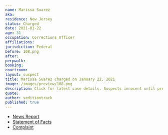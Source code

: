 ```yaml
---
name: Marissa Suarez
aka:
residence: New Jersey
status: Charged
date: 2021-01-22
age: 31
occupation: Corrections Officer
affiliations:
jurisdiction: Federal
before: 108.png
after:
perpwalk:
booking:
courtroom:
layout: suspect
title: Marissa Suarez charged on January 22, 2021
image: /images/preview/108.png
description: Click for latest case details. Suspects innocent until proven guilty.
quote:
author: seditiontrack
published: true
---
```


- [News Report](https://www.nj.com/news/2021/01/jail-guard-from-nj-took-time-off-to-riot-in-dc-fbi-says.html)
- [Statement of Facts](https://www.justice.gov/opa/page/file/1359596/download)
- [Complaint](https://www.justice.gov/opa/page/file/1359596/download)
